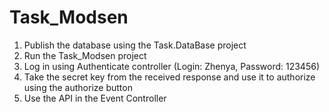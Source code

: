 # Task_Modsen
1. Publish the database using the Task.DataBase project
2. Run the Task_Modsen project
3. Log in using Authenticate controller (Login: Zhenya, Password: 123456)
4. Take the secret key from the received response and use it to authorize using the authorize button
5. Use the API in the Event Controller
